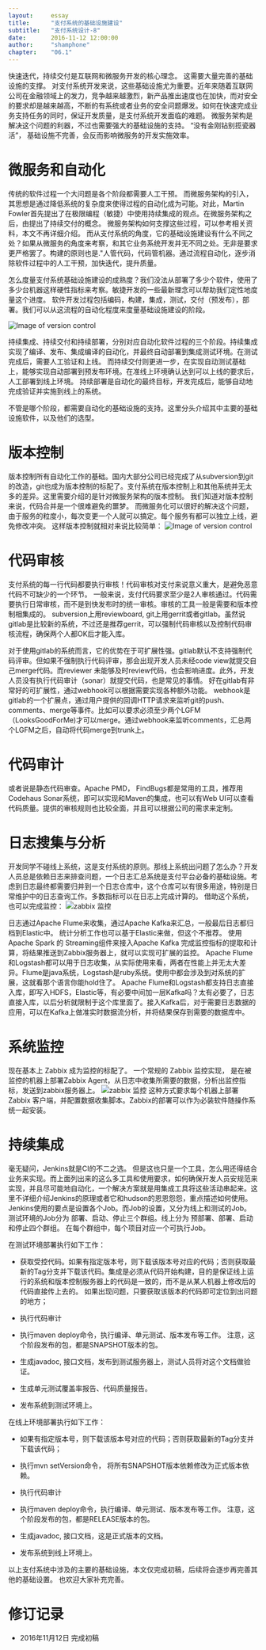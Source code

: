 ```yaml
---
layout: 	essay
title: 		"支付系统的基础设施建设"
subtitle: 	"支付系统设计-8"
date: 		2016-11-12 12:00:00
author: 	"shamphone"
chapter:	"06.1"
---   
```



快速迭代，持续交付是互联网和微服务开发的核心理念。 这需要大量完善的基础设施的支撑。 对支付系统开发来说，这些基础设施尤为重要。近年来随着互联网公司在金融领域上的发力，竞争越来越激烈，新产品推出速度也在加快，而对安全的要求却是越来越高，不断的有系统或者业务的安全问题爆发。如何在快速完成业务支持任务的同时，保证开发质量，是支付系统开发面临的难题。 微服务架构是解决这个问题的利器，不过也需要强大的基础设施的支持。 “没有金刚钻别揽瓷器活”， 基础设施不完善，会反而影响微服务的开发实施效率。 

# 微服务和自动化

传统的软件过程一个大问题是各个阶段都需要人工干预。 而微服务架构的引入，其思想是通过降低系统的复杂度来使得过程的自动化成为可能。对此，Martin Fowler首先提出了在极限编程（敏捷）中使用持续集成的观点。在微服务架构之后，由提出了持续交付的概念。 微服务架构如何支撑这些过程，可以参考相关资料，本文不再详细介绍。 而从支付系统的角度，它的基础设施建设有什么不同之处？如果从微服务的角度来考察，和其它业务系统开发并无不同之处。无非是要求更严格罢了。构建的原则也是."人管代码，代码管机器。通过流程自动化，逐步消除软件过程中的人工干预，加快迭代，提升质量。

怎么度量支付系统基础设施建设的成熟度？我们没法从部署了多少个软件，使用了多少台机器这样硬性指标来考察。敏捷开发的一些最新理念可以帮助我们定性地度量这个进度。
软件开发过程包括编码，构建，集成，测试，交付（预发布），部署。我们可以从这流程的自动化程度来度量基础设施建设的阶段。

![Image of version control](http://static.cocolian.org/img/in-post/inf-ci.png)

持续集成、持续交付和持续部署，分别对应自动化软件过程的三个阶段。持续集成实现了编译、发布、集成编译的自动化，并最终自动部署到集成测试环境。在测试完成后，需要人工验证和上线。 而持续交付则更进一步，在实现自动测试基础上，能够实现自动部署到预发布环境。在准线上环境确认达到可以上线的要求后，人工部署到线上环境。 持续部署是自动化的最终目标，开发完成后，能够自动地完成验证并实施到线上的系统。

不管是哪个阶段，都需要自动化的基础设施的支持。这里分头介绍其中主要的基础设施软件，以及他们的选型。

# 版本控制

版本控制所有自动化工作的基础。国内大部分公司已经完成了从subversion到git的改造，git也成为版本控制的标配了。支付系统在版本控制上和其他系统并无太多的差异。这里需要介绍的是针对微服务架构的版本控制。 我们知道对版本控制来说，代码合并是一个很难避免的噩梦。 而微服务化可以很好的解决这个问题，由于服务的粒度小，每次变更一个人就可以搞定。每个服务有都可以独立上线，避免修改冲突。 这样版本控制就相对来说比较简单：
![Image of version control](http://static.cocolian.org/img/in-post/inf-version.png)

# 代码审核

支付系统的每一行代码都要执行审核！代码审核对支付来说意义重大，是避免恶意代码不可缺少的一个环节。 一般来说，支付代码要求至少是2人审核通过。代码需要执行日常审核，而不是到快发布时的统一审核。审核的工具一般是需要和版本控制相集成的。 subversion上用reviewboard, git上用gerrit或者gitlab。虽然说gitlab是比较新的系统，不过还是推荐gerrit，可以强制代码审核以及控制代码审核流程，确保两个人都OK后才能入库。

对于使用gitlab的系统而言，它的优势在于可扩展性强。gitlab默认不支持强制代码评审。但如果不强制执行代码评审，那会出现开发人员未经code view就提交自己merge代码。而reviewer 未能够及时review代码，也会影响进度。此外，开发人员没有执行代码审计（sonar）就提交代码，也是常见的事情。 好在gitlab有非常好的可扩展性，通过webhook可以根据需要实现各种额外功能。 webhook是gitlab的一个扩展点，通过用户提供的回调HTTP请求来监听git的push、comments、merge等事件。比如可以要求必须至少两个LGFM（LooksGoodForMe)才可以merge。通过webhook来监听comments，汇总两个LGFM之后，自动将代码merge到trunk上。

# 代码审计

或者说是静态代码审查。Apache PMD， FindBugs都是常用的工具，推荐用Codehaus Sonar系统，即可以实现和Maven的集成，也可以有Web UI可以查看代码质量。提供的审核规则也比较全面，并且可以根据公司的需求来定制。

# 日志搜集与分析

开发同学不碰线上系统，这是支付系统的原则。那线上系统出问题了怎么办？开发人员总是依赖日志来排查问题，一个日志汇总系统是支付平台必备的基础设施。考虑到日志最终都需要归并到一个日志仓库中，这个仓库可以有很多用途，特别是日常维护中的日志查询工作。多数指标可以在日志上完成计算的。 借助这个系统，也可以完成监控：
![zabbix 监控](http://static.cocolian.org/img/in-post/monitor-2.png)

日志通过Apache Flume来收集，通过Apache Kafka来汇总，一般最后日志都归档到Elastic中。 统计分析工作也可以基于Elastic来做，但这个不推荐。 使用Apache Spark 的 Streaming组件来接入Apache Kafka 完成监控指标的提取和计算，将结果推送到Zabbix服务器上，就可以实现可扩展的监控。
Apache Flume和Logstash都可以用于日志收集，从实际使用来看，两者在性能上并无太大差异。Flume是java系统，Logstash是ruby系统。使用中都会涉及到对系统的扩展，这就看那个语言你能hold住了。
Apache Flume和Logstash都支持日志直接入库，即写入HDFS，Elastic等，有必要中间加一层Kafka吗？太有必要了，日志直接入库，以后分析就限制于这个库里面了。接入Kafka后，对于需要日志数据的应用，可以在Kafka上做准实时数据流分析，并将结果保存到需要的数据库中。

# 系统监控

现在基本上 Zabbix 成为监控的标配了。 一个常规的 Zabbix 监控实现， 是在被监控的机器上部署Zabbix Agent，从日志中收集所需要的数据，分析出监控指标，发送到zabbix服务器上。
![zabbix 监控](http://static.cocolian.org/img/in-post/monitor-1.png)
这种方式要求每个机器上部署 Zabbix 客户端，并配置数据收集脚本。Zabbix的部署可以作为必装软件随操作系统一起安装。

# 持续集成

毫无疑问，Jenkins就是CI的不二之选。 但是这也只是一个工具，怎么用还得结合业务来实现。而上面列出来的这么多工具和使用要求，如何确保开发人员安规范来实现，并且尽可能地自动化，一个解决方案就是用集成工具将这些活动串起来。这里不详细介绍Jenkins的原理或者它和hudson的恩恩怨怨，重点描述如何使用。
Jenkins使用的要点是设置各个Job。而Job的设置，又分为线上和测试的Job。测试环境的Job分为 部署、启动、停止三个群组。线上分为 预部署、部署、启动和停止四个群组。 在每个群组中，每个项目对应一个可执行Job。

在测试环境部署执行如下工作：

- 获取受控代码。如果有指定版本号，则下载该版本号对应的代码；否则获取最新的Tag分支并下载该代码。集成是必须从代码开始构建，目的是保证线上运行的系统和版本控制服务器上的代码是一致的，而不是从某人机器上修改后的代码直接传上去的。 如果出现问题，只要获取该版本的代码即可定位到出问题的地方；

- 执行代码审计

- 执行maven deploy命令，执行编译、单元测试、版本发布等工作。 注意，这个阶段发布的包，都是SNAPSHOT版本的包。

- 生成javadoc, 接口文档，发布到测试服务器上，测试人员将对这个文档做验证。

- 生成单元测试覆盖率报告、代码质量报告。

- 发布系统到测试环境上。

在线上环境部署执行如下工作：

- 如果有指定版本号，则下载该版本号对应的代码；否则获取最新的Tag分支并下载该代码；

- 执行mvn setVersion命令， 将所有SNAPSHOT版本依赖修改为正式版本依赖。

- 执行代码审计

- 执行maven deploy命令，执行编译、单元测试、版本发布等工作。 注意，这个阶段发布的包，都是RELEASE版本的包。

- 生成javadoc, 接口文档，这是正式版本的文档。

- 发布系统到线上环境上。

以上支付系统中涉及的主要的基础设施，本文仅完成初稿，后续将会逐步再完善其他的基础设置。 也欢迎大家补充完善。

# 修订记录

- 2016年11月12日 完成初稿